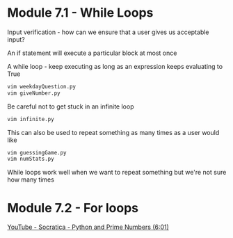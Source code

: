 # Module 7.1 - While Loops

Input verification - how can we ensure that a user gives us acceptable input?

An if statement will execute a particular block at most once

A while loop - keep executing as long as an expression keeps evaluating to True

```bash
vim weekdayQuestion.py
vim giveNumber.py
```

Be careful not to get stuck in an infinite loop

```bash
vim infinite.py
```

This can also be used to repeat something as many times as a user would like

```bash
vim guessingGame.py
vim numStats.py
```

While loops work well when we want to repeat something but we're not sure how many times

# Module 7.2 - For loops

[YouTube - Socratica - Python and Prime Numbers (6:01)](https://www.youtube.com/watch?v=2p3kwF04xcA)

